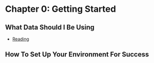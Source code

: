 # Chapter 0: Getting Started

## What Data Should I Be Using
+ [Reading](https://github.com/WillardFord/Intro-to-Bioinformatics-Research/blob/main/readings/Data.md)

## How To Set Up Your Environment For Success
